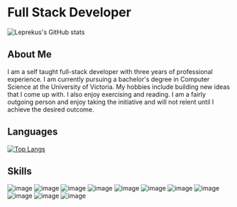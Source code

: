 # Full Stack Developer 

![Leprekus's GitHub stats](https://github-readme-stats.vercel.app/api?username=leprekus&show=reviews,discussions_started,discussions_answered,prs_merged,prs_merged_percentage&theme=radical)

## About Me 
I am a self taught full-stack developer with three years of professional experience. I am currently pursuing a bachelor's degree in Computer Science at the University of Victoria. My hobbies include building new ideas that I come up with. I also enjoy exercising and reading. I am a fairly outgoing person and enjoy taking the initiative and will not relent until I achieve the desired outcome. 

## Languages
[![Top Langs](https://github-readme-stats.vercel.app/api/top-langs/?username=leprekus)](https://github.com/leprekus/github-readme-stats)


## Skills
![image](https://img.shields.io/badge/VSCode-0078D4?style=for-the-badge&logo=visual%20studio%20code&logoColor=white)
![image](https://img.shields.io/badge/CSS3-1572B6?style=for-the-badge&logo=css3&logoColor=white)
![image](https://img.shields.io/badge/HTML5-E34F26?style=for-the-badge&logo=html5&logoColor=white)
![image](https://img.shields.io/badge/JavaScript-323330?style=for-the-badge&logo=javascript&logoColor=F7DF1E)
![image](https://img.shields.io/badge/json-5E5C5C?style=for-the-badge&logo=json&logoColor=white)
![image](https://img.shields.io/badge/Python-FFD43B?style=for-the-badge&logo=python&logoColor=blue)
![image](https://img.shields.io/badge/TypeScript-007ACC?style=for-the-badge&logo=typescript&logoColor=white)
![image](	https://img.shields.io/badge/Rust-black?style=for-the-badge&logo=rust&logoColor=#E57324)
![image](https://img.shields.io/badge/next%20js-000000?style=for-the-badge&logo=nextdotjs&logoColor=white)
![image](https://img.shields.io/badge/Node%20js-339933?style=for-the-badge&logo=nodedotjs&logoColor=white)
![image](https://img.shields.io/badge/React-20232A?style=for-the-badge&logo=react&logoColor=61DAFB)
